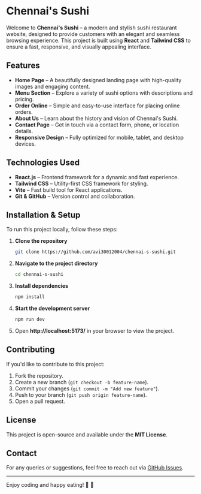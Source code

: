 # Chennai's Sushi

Welcome to **Chennai's Sushi** – a modern and stylish sushi restaurant website, designed to provide customers with an elegant and seamless browsing experience. This project is built using **React** and **Tailwind CSS** to ensure a fast, responsive, and visually appealing interface.

## Features
- **Home Page** – A beautifully designed landing page with high-quality images and engaging content.
- **Menu Section** – Explore a variety of sushi options with descriptions and pricing.
- **Order Online** – Simple and easy-to-use interface for placing online orders.
- **About Us** – Learn about the history and vision of Chennai's Sushi.
- **Contact Page** – Get in touch via a contact form, phone, or location details.
- **Responsive Design** – Fully optimized for mobile, tablet, and desktop devices.

## Technologies Used
- **React.js** – Frontend framework for a dynamic and fast experience.
- **Tailwind CSS** – Utility-first CSS framework for styling.
- **Vite** – Fast build tool for React applications.
- **Git & GitHub** – Version control and collaboration.

## Installation & Setup
To run this project locally, follow these steps:

1. **Clone the repository**
   ```sh
   git clone https://github.com/avi30012004/chennai-s-sushi.git
   ```
2. **Navigate to the project directory**
   ```sh
   cd chennai-s-sushi
   ```
3. **Install dependencies**
   ```sh
   npm install
   ```
4. **Start the development server**
   ```sh
   npm run dev
   ```
5. Open **http://localhost:5173/** in your browser to view the project.

## Contributing
If you'd like to contribute to this project:
1. Fork the repository.
2. Create a new branch (`git checkout -b feature-name`).
3. Commit your changes (`git commit -m "Add new feature"`).
4. Push to your branch (`git push origin feature-name`).
5. Open a pull request.

## License
This project is open-source and available under the **MIT License**.

## Contact
For any queries or suggestions, feel free to reach out via [GitHub Issues](https://github.com/avi30012004/chennai-s-sushi/issues).

---
Enjoy coding and happy eating! 🍣 🎉

